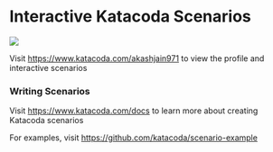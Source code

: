 # Interactive Katacoda Scenarios

[![](http://shields.katacoda.com/katacoda/akashjain971/count.svg)](https://www.katacoda.com/akashjain971 "Get your profile on Katacoda.com")

Visit https://www.katacoda.com/akashjain971 to view the profile and interactive scenarios

### Writing Scenarios
Visit https://www.katacoda.com/docs to learn more about creating Katacoda scenarios

For examples, visit https://github.com/katacoda/scenario-example

